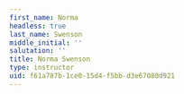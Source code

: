 ```yaml
---
first_name: Norma
headless: true
last_name: Swenson
middle_initial: ''
salutation: ''
title: Norma Swenson
type: instructor
uid: f61a787b-1ce0-15d4-f5bb-d3e67080d921
---
```

